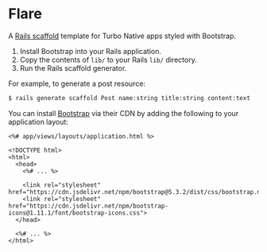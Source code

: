 # Flare

A [Rails scaffold](https://guides.rubyonrails.org/v3.2/getting_started.html#getting-up-and-running-quickly-with-scaffolding) template for Turbo Native apps styled with Bootstrap.

1. Install Bootstrap into your Rails application.
1. Copy the contents of `lib/` to your Rails `lib/` directory.
1. Run the Rails scaffold generator.

For example, to generate a post resource:

```bash
$ rails generate scaffold Post name:string title:string content:text
```

You can install [Bootstrap](https://getbootstrap.com) via their CDN by adding the following to your application layout:

```erb
<%# app/views/layouts/application.html %>

<!DOCTYPE html>
<html>
  <head>
    <%# ... %>

    <link rel="stylesheet" href="https://cdn.jsdelivr.net/npm/bootstrap@5.3.2/dist/css/bootstrap.min.css">
    <link rel="stylesheet" href="https://cdn.jsdelivr.net/npm/bootstrap-icons@1.11.1/font/bootstrap-icons.css">
  </head>

  <%# ... %>
</html>
```
